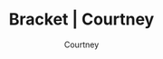 ---
layout: post
author: Courtney
permalink: /bracket/courtney/
title: Bracket | Courtney
teams: ['Gonzaga', 'Boise St.', 'UConn', 'Arkansas', 'Alabama', 'Texas Tech', 'Michigan St.', 'Duke', 'Baylor', 'North Carolina', 'Indiana', 'UCLA', 'Virginia Tech', 'Purdue', 'Murray St.', 'Kentucky', 'Gonzaga', 'UConn', 'Texas Tech', 'Duke', 'Baylor', 'Indiana', 'Purdue', 'Kentucky', 'Gonzaga', 'Duke', 'Baylor', 'Purdue', 'Duke', 'Baylor', 'Duke', 'Duke', 'Villanova', 'Villanova', 'Auburn', 'Illinois', 'Villanova', 'Kansas', 'Auburn', 'Arizona', 'Illinois', 'Tennessee', 'Villanova', 'Kansas', 'Iowa', 'LSU', 'Auburn', 'Arizona', 'Seton Hall', 'Houston', 'Illinois', 'Michigan', 'Tennessee', 'Ohio St.', 'Villanova', 'Kansas', 'Creighton', 'Iowa', 'Providence', 'LSU', 'Wisconsin', 'Miami', 'Auburn']
correct: ['correct', 'wrong', 'wrong', 'correct', 'wrong', 'correct', 'correct', 'correct', 'correct', 'correct', 'wrong', 'correct', 'wrong', 'correct', 'correct', 'wrong', 'correct', 'wrong', 'correct', 'correct', 'wrong', 'wrong', 'correct', 'wrong', 'wrong', 'correct', 'wrong', '', '', 'wrong', '', '', '', '', 'wrong', 'wrong', 'correct', '', 'wrong', 'correct', 'wrong', 'wrong', 'correct', 'correct', 'wrong', 'wrong', 'wrong', 'correct', 'wrong', 'correct', 'correct', 'correct', 'correct', 'correct', 'correct', 'correct', 'correct', 'wrong', 'correct', 'wrong', 'correct', 'correct', 'correct']
points: [1, 0, 0, 1, 0, 1, 1, 1, 1, 1, 0, 1, 0, 1, 1, 0, 2, 0, 2, 2, 0, 0, 2, 0, 4, 0, 0, 0, 0, 0, 0, 0, 0, 0, 0, 0, 4, 0, 0, 2, 0, 0, 2, 2, 0, 0, 0, 1, 0, 1, 1, 1, 1, 1, 1, 1, 1, 0, 1, 0, 1, 1, 1]
logo: c-av.png
---